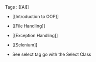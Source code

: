 Tags : [[AI]]

- [[Introduction to OOP]]
- [[File Handling]]
- [[Exception Handling]]
- [[Selenium]]


- See select tag go with the Select Class